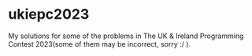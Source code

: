 # ukiepc2023
My solutions for some of the problems in The UK &amp; Ireland Programming Contest 2023(some of them may be incorrect, sorry :/ ).
